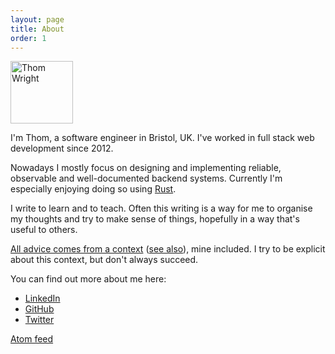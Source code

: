 ```yaml
---
layout: page
title: About
order: 1
---
```


<img class="img-circle" height="100" width="100" alt="Thom Wright" src="//www.gravatar.com/avatar/b5c94d56e4e52feeb6d6568c8450a6a0?s=200&amp;r=pg">

I'm Thom, a software engineer in Bristol, UK. I've worked in full stack web development since 2012.

Nowadays I mostly focus on designing and implementing reliable, observable and well-documented backend systems. Currently I'm especially enjoying doing so using [Rust](https://www.rust-lang.org/).

I write to learn and to teach. Often this writing is a way for me to organise my thoughts and try to make sense of things, hopefully in a way that's useful to others.

[All advice comes from a context](https://www.tedinski.com/2018/06/19/all-advice-has-context.html) ([see also](https://programmingisterrible.com/post/176657481103/repeat-yourself-do-more-than-one-thing-and)), mine included. I try to be explicit about this context, but don't always succeed.

You can find out more about me here:

- [LinkedIn](https://www.linkedin.com/in/thomwright0)
- [GitHub](https://github.com/ThomWright)
- [Twitter](https://twitter.com/ThomWright0)

<a href="/atom.xml" target="_blank">Atom feed</a>
